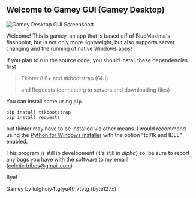 ﻿## Welcome to Gamey GUI (Gamey Desktop)
![Gamey Desktop GUI Screenshott](https://i.imgur.com/RbgEoBo.png)

Welcome! This is gamey, an app that is based off of BlueMaxima's flashpoint, but is not only more lightweight, but also supports server changing and the running of native Windows apps!

If you plan to run the source code, you should install these dependencies first
> Tkinter 8.6+ and ttkbootstrap (GUI)
> 
> and Requests (connecting to servers and downloading files)

You can install some using `pip`
```
pip install ttkbootstrap
pip install requests
```
but tkinter may have to be installed via other means. I would recommend using the [Python for Windows installer](https://www.python.org/downloads/windows/) with the option "tcl/tk and IDLE" enabled.

This program is still in development (it's still in *alpha*)
so, be sure to report any bugs you have with the software to my email! (celctic.tribes@gmail.com)

Bye!

Gamey by lolghuiy4tgfyu4th7tvtg (byte127x)